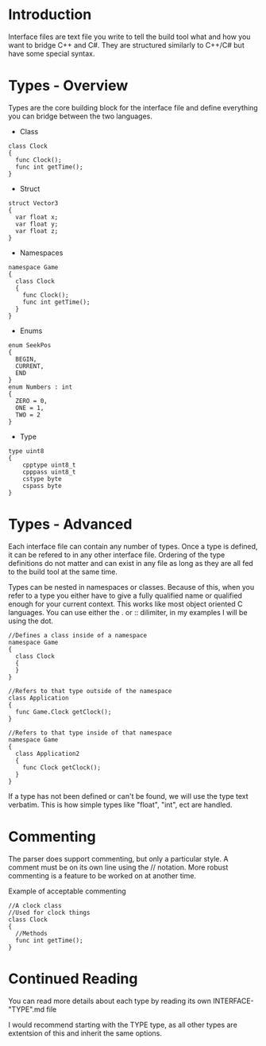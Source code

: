 # Introduction

Interface files are text file you write to tell the build tool what and how you want to bridge C++ and C#.  They are structured similarly to C++/C# but have some special syntax.

# Types - Overview
Types are the core building block for the interface file and define everything you can bridge between the two languages.

* Class
```
class Clock
{
  func Clock();
  func int getTime();
}
```

* Struct
```
struct Vector3
{
  var float x;
  var float y;
  var float z;
}
```

* Namespaces
```
namespace Game
{
  class Clock
  {
    func Clock();
    func int getTime();
  }
}
```

* Enums
```
enum SeekPos
{
  BEGIN,
  CURRENT,
  END
}
enum Numbers : int
{
  ZERO = 0,
  ONE = 1,
  TWO = 2
}
```

* Type
```
type uint8
{
    cpptype uint8_t
    cpppass uint8_t
    cstype byte
    cspass byte
}
```

# Types - Advanced

Each interface file can contain any number of types.  Once a type is defined, it can be refered to in any other interface file.  Ordering of the type definitions do not matter and can exist in any file as long as they are all fed to the build tool at the same time.

Types can be nested in namespaces or classes.  Because of this, when you refer to a type you either have to give a fully qualified name or qualified enough for your current context.  This works like most object oriented C languages.  You can use either the . or :: dilimiter, in my examples I will be using the dot.

```
//Defines a class inside of a namespace
namespace Game
{
  class Clock
  {
  }
}

//Refers to that type outside of the namespace
class Application
{
  func Game.Clock getClock();
}

//Refers to that type inside of that namespace
namespace Game
{
  class Application2
  {
    func Clock getClock();
  }
}
```

If a type has not been defined or can't be found, we will use the type text verbatim.  This is how simple types like "float", "int", ect are handled.

# Commenting

The parser does support commenting, but only a particular style.  A comment must be on its own line using the // notation.
More robust commenting is a feature to be worked on at another time.

Example of acceptable commenting
```
//A clock class
//Used for clock things
class Clock
{
  //Methods
  func int getTime();
}
```

# Continued Reading

You can read more details about each type by reading its own INTERFACE-"TYPE".md file

I would recommend starting with the TYPE type, as all other types are extentsion of this and inherit the same options.
